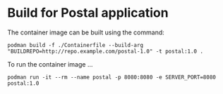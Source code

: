 # Build for Postal application

The container image can be built using the command:

`podman build -f ./Containerfile --build-arg "BUILDREPO=http://repo.example.com/postal-1.0" -t postal:1.0 .`


To run the container image ...

`podman run -it --rm --name postal -p 8080:8080 -e SERVER_PORT=8080 postal:1.0`
